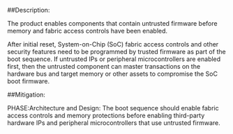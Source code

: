 ##Description:

The product enables components that contain untrusted firmware before memory and fabric access controls have been enabled.

After initial reset, System-on-Chip (SoC) fabric access controls and other security features need to be programmed by trusted firmware as part of the boot sequence. If untrusted IPs or peripheral microcontrollers are enabled first, then the untrusted component can master transactions on the hardware bus and target memory or other assets to compromise the SoC boot firmware.

##Mitigation:


PHASE:Architecture and Design:
The boot sequence should enable fabric access controls and memory protections before enabling third-party hardware IPs and peripheral microcontrollers that use untrusted firmware.

